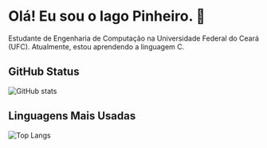# Olá! Eu sou o Iago Pinheiro. 👋
Estudante de Engenharia de Computação na Universidade Federal do Ceará (UFC). Atualmente, estou aprendendo a linguagem C.
## GitHub Status
![GitHub stats](https://github-readme-stats.vercel.app/api?username=iagopandrade&theme=default&show_icons=true)  
## Linguagens Mais Usadas
![Top Langs](https://github-readme-stats.vercel.app/api/top-langs/?username=iagopandrade&layout=compact&theme=default)
